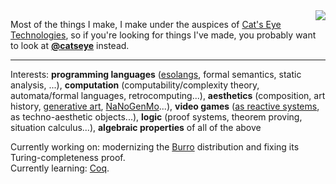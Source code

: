 <img align="right" src="https://avatars3.githubusercontent.com/u/1134322?s=200&v=4" />

Most of the things I make, I make under the auspices of [Cat's Eye Technologies](https://catseye.tc/),
so if you're looking for things I've made, you probably want to look at
**[@catseye](https://github.com/orgs/catseye/)** instead.

- - - -

Interests: **programming languages** ([esolangs](http://esolangs.org/), formal semantics, static analysis, ...),
**computation** (computability/complexity theory, automata/formal languages, retrocomputing...),
**aesthetics** (composition, art history, [generative art](https://github.com/topics/gewgaw), [NaNoGenMo](https://github.com/catseye/NaNoGenMo-Entries-2019/)...),
**video games** ([as reactive systems](https://github.com/catseye/Nested-Modal-Transducers), as techno-aesthetic objects...),
**logic** (proof systems, theorem proving, situation calculus...),
**algebraic properties** of all of the above

Currently working on: modernizing the [Burro](https://github.com/catseye/Burro) distribution and fixing its Turing-completeness proof.  
Currently learning: [Coq](https://softwarefoundations.cis.upenn.edu/).  

<!--
**cpressey/cpressey** is a ✨ _special_ ✨ repository because its `README.md` (this file) appears on your GitHub profile.

Here are some ideas to get you started:

- 🔭 I’m currently working on ...
- 🌱 I’m currently learning ...
- 👯 I’m looking to collaborate on ...
- 🤔 I’m looking for help with ...
- 💬 Ask me about ...
- 📫 How to reach me: ...
- 😄 Pronouns: ...
- ⚡ Fun fact: ...
-->
